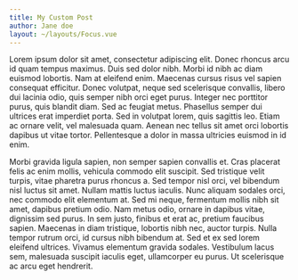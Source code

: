 ```yaml
---
title: My Custom Post
author: Jane doe
layout: ~/layouts/Focus.vue
---
```



Lorem ipsum dolor sit amet, consectetur adipiscing elit. Donec rhoncus arcu id quam tempus maximus. Duis sed dolor nibh. Morbi id nibh ac diam euismod lobortis. Nam at eleifend enim. Maecenas cursus risus vel sapien consequat efficitur. Donec volutpat, neque sed scelerisque convallis, libero dui lacinia odio, quis semper nibh orci eget purus. Integer nec porttitor purus, quis blandit diam. Sed ac feugiat metus. Phasellus semper dui ultrices erat imperdiet porta. Sed in volutpat lorem, quis sagittis leo. Etiam ac ornare velit, vel malesuada quam. Aenean nec tellus sit amet orci lobortis dapibus ut vitae tortor. Pellentesque a dolor in massa ultricies euismod in id enim.


Morbi gravida ligula sapien, non semper sapien convallis et. Cras placerat felis ac enim mollis, vehicula commodo elit suscipit. Sed tristique velit turpis, vitae pharetra purus rhoncus a. Sed tempor nisl orci, vel bibendum nisl luctus sit amet. Nullam mattis luctus iaculis. Nunc aliquam sodales orci, nec commodo elit elementum at. Sed mi neque, fermentum mollis nibh sit amet, dapibus pretium odio. Nam metus odio, ornare in dapibus vitae, dignissim sed purus. In sem justo, finibus et erat ac, pretium faucibus sapien. Maecenas in diam tristique, lobortis nibh nec, auctor turpis. Nulla tempor rutrum orci, id cursus nibh bibendum at. Sed et ex sed lorem eleifend ultrices. Vivamus elementum gravida sodales. Vestibulum lacus sem, malesuada suscipit iaculis eget, ullamcorper eu purus. Ut scelerisque ac arcu eget hendrerit.